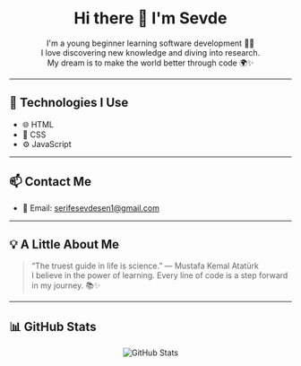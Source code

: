  <h1 align="center">Hi there 👋 I'm Sevde</h1>

<p align="center">
  I'm a young beginner learning software development 👩‍💻 <br>
  I love discovering new knowledge and diving into research. <br>
  My dream is to make the world better through code 🌍✨
</p>

---

## 🚀 Technologies I Use

- 🌐 HTML  
- 🎨 CSS  
- ⚙️ JavaScript  

---

## 📫 Contact Me

- 📧 Email: serifesevdesen1@gmail.com

---

## 💡 A Little About Me

> “The truest guide in life is science.” — Mustafa Kemal Atatürk  
> I believe in the power of learning. Every line of code is a step forward in my journey. 📚✨

---

## 📊 GitHub Stats

<p align="center">
  <img src="https://github-readme-stats.vercel.app/api?username=sevde01&show_icons=true&theme=gruvbox" alt="GitHub Stats" />
</p>

<!--
**sevdesen01/sevdesen01** is a ✨ _special_ ✨ repository because its `README.md` (this file) appears on your GitHub profile.

Here are some ideas to get you started:

- 🔭 I’m currently working on ...
- 🌱 I’m currently learning ...
- 👯 I’m looking to collaborate on ...
- 🤔 I’m looking for help with ...
- 💬 Ask me about ...
- 📫 How to reach me: ...
- 😄 Pronouns: ...
- ⚡ Fun fact: ...
-->
